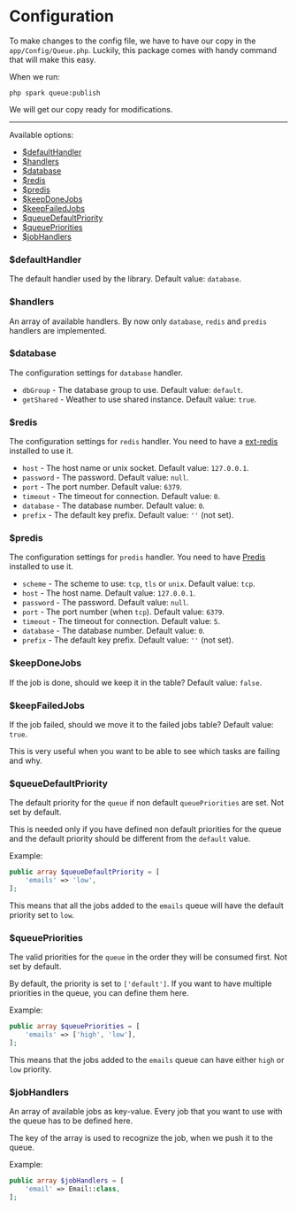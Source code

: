 # Configuration

To make changes to the config file, we have to have our copy in the `app/Config/Queue.php`. Luckily, this package comes with handy command that will make this easy.

When we run:

    php spark queue:publish

We will get our copy ready for modifications.

---

Available options:

- [$defaultHandler](#defaulthandler)
- [$handlers](#handlers)
- [$database](#database)
- [$redis](#redis)
- [$predis](#predis)
- [$keepDoneJobs](#keepdonejobs)
- [$keepFailedJobs](#keepfailedjobs)
- [$queueDefaultPriority](#queuedefaultpriority)
- [$queuePriorities](#queuepriorities)
- [$jobHandlers](#jobhandlers)

### $defaultHandler

The default handler used by the library. Default value: `database`.

### $handlers

An array of available handlers. By now only `database`, `redis` and `predis` handlers are implemented.

### $database

The configuration settings for `database` handler.

* `dbGroup` - The database group to use. Default value: `default`.
* `getShared` - Weather to use shared instance. Default value: `true`.

### $redis

The configuration settings for `redis` handler. You need to have a [ext-redis](https://github.com/phpredis/phpredis) installed to use it.

* `host` - The host name or unix socket. Default value: `127.0.0.1`.
* `password` - The password. Default value: `null`.
* `port` - The port number. Default value: `6379`.
* `timeout` - The timeout for connection. Default value: `0`.
* `database` - The database number. Default value: `0`.
* `prefix` - The default key prefix. Default value: `''` (not set).

### $predis

The configuration settings for `predis` handler. You need to have [Predis](https://github.com/predis/predis) installed to use it.

* `scheme` - The scheme to use: `tcp`, `tls` or `unix`. Default value: `tcp`.
* `host` - The host name. Default value: `127.0.0.1`.
* `password` - The password. Default value: `null`.
* `port` - The port number (when `tcp`). Default value: `6379`.
* `timeout` - The timeout for connection. Default value: `5`.
* `database` - The database number. Default value: `0`.
* `prefix` - The default key prefix. Default value: `''` (not set).

### $keepDoneJobs

If the job is done, should we keep it in the table? Default value: `false`.

### $keepFailedJobs

If the job failed, should we move it to the failed jobs table? Default value: `true`.

This is very useful when you want to be able to see which tasks are failing and why.

### $queueDefaultPriority

The default priority for the `queue` if non default `queuePriorities` are set. Not set by default.

This is needed only if you have defined non default priorities for the queue and the default priority should be different from the `default` value.

Example:

```php
public array $queueDefaultPriority = [
    'emails' => 'low',
];
```

This means that all the jobs added to the `emails` queue will have the default priority set to `low`.

### $queuePriorities

The valid priorities for the `queue` in the order they will be consumed first. Not set by default.

By default, the priority is set to `['default']`. If you want to have multiple priorities in the queue, you can define them here.

Example:

```php
public array $queuePriorities = [
    'emails' => ['high', 'low'],
];
```

This means that the jobs added to the `emails` queue can have either `high` or `low` priority.

### $jobHandlers

An array of available jobs as key-value. Every job that you want to use with the queue has to be defined here.

The key of the array is used to recognize the job, when we push it to the queue.

Example:

```php
public array $jobHandlers = [
    'email' => Email::class,
];
```

